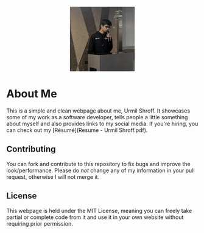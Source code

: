 <p align="center"><img height="170px" width="170px" src="./assets/urmil.jpg" alt="Urmil Shroff"/></p>

# About Me

This is a simple and clean webpage about me, Urmil Shroff. It showcases some of my work as a software developer, tells people a little something about myself and also provides links to my social media. If you're hiring, you can check out my [Résumé](Resume - Urmil Shroff.pdf).

## Contributing

You can fork and contribute to this repository to fix bugs and improve the look/performance. Please do *not* change any of my information in your pull request, otherwise I will not merge it.

## License

This webpage is held under the MIT License, meaning you can freely take partial or complete code from it and use it in your own website without requiring prior permission.
